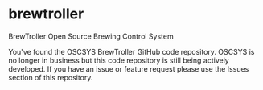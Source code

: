 # brewtroller
BrewTroller Open Source Brewing Control System

You've found the OSCSYS BrewTroller GitHub code repository. OSCSYS is no longer in business but this code repository is still being actively developed. If you have an issue or feature request please use the Issues section of this repository.
